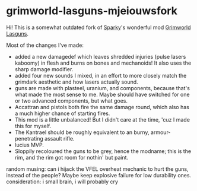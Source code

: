 # grimworld-lasguns-mjeiouwsfork

Hi! This is a somewhat outdated fork of [Sparky](https://steamcommunity.com/profiles/76561199057353785)'s wonderful mod [Grimworld Lasguns](https://steamcommunity.com/sharedfiles/filedetails/?id=2894628781&searchtext=lasguns).

Most of the changes I've made:
- added a new damagedef which leaves shredded injuries (pulse lasers kaboomy) in flesh and burns on bones and mechanoids! It also uses the sharp damage modifier.
- added four new sounds I mixed, in an effort to more closely match the grimdark aesthetic and how lasers actually sound.
- guns are made with plasteel, uranium, and components, because that's what made the most sense to me. Maybe should have switched for one or two advanced components, but what goes.
- Accattran and pistols both fire the same damage round, which also has a much higher chance of starting fires.
- This mod is a little unbalanced! But I didn't care at the time, 'cuz I made this for myself.
- The Kantrael should be roughly equivalent to an burny, armour-penetrating assault rifle.
- lucius MVP.
- Sloppily recoloured the guns to be grey, hence the modname; this is the rim, and the rim got room for nothin' but paint.

random musing: can i hijack the VFEL overheat mechanic to hurt the guns, instead of the people? Maybe keep explosive failure for low durability ones.
consideration: i small brain, i will probably cry
